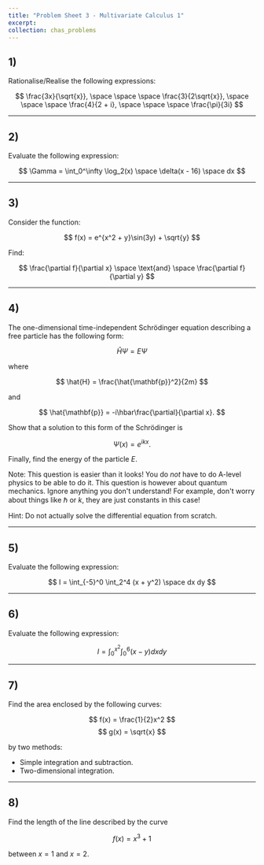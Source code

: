 ```yaml
---
title: "Problem Sheet 3 - Multivariate Calculus 1"
excerpt: 
collection: chas_problems
---
```


## 1)

Rationalise/Realise the following expressions:

$$
\frac{3x}{\sqrt{x}}, \space \space \space \frac{3}{2\sqrt{x}}, \space \space \space \frac{4}{2 + i}, \space \space \space \frac{\pi}{3i}
$$

---

## 2)

Evaluate the following expression:

$$
\Gamma = \int_0^\infty \log_2(x) \space \delta(x - 16) \space dx
$$

---

## 3)

Consider the function:

$$
f(x) = e^{x^2 + y}\sin(3y) + \sqrt{y}
$$

Find:

$$
\frac{\partial f}{\partial x} \space \text{and} \space \frac{\partial f}{\partial y}
$$

---

## 4)

The one-dimensional time-independent Schr$\text{\"o}$dinger equation describing a free particle has the following form:

$$
\hat{H}\Psi = E \Psi
$$

where

$$
\hat{H} = \frac{\hat{\mathbf{p}}^2}{2m}
$$

and 

$$
\hat{\mathbf{p}} = -i\hbar\frac{\partial}{\partial x}.
$$

Show that a solution to this form of the Schr$\text{\"o}$dinger is

$$
\Psi(x) = e^{ikx}.
$$

Finally, find the energy of the particle $E$.

Note: This question is easier than it looks! You do *not* have to do A-level physics to be able to do it. This question is however about quantum mechanics. Ignore anything you don't understand! For example, don't worry about things like $\hbar$ or $k$, they are just constants in this case!

Hint: Do not actually solve the differential equation from scratch.

---

## 5)

Evaluate the following expression:

$$
I = \int_{-5}^0 \int_2^4 (x + y^2) \space dx dy
$$

---

## 6)

Evaluate the following expression:

$$
I = \int_0^{x^2}\int_0^6 (x - y) dx dy
$$

---

## 7)

Find the area enclosed by the following curves:

$$
f(x) = \frac{1}{2}x^2
$$
$$
g(x) = \sqrt{x}
$$

by two methods:
- Simple integration and subtraction.
- Two-dimensional integration.

---

## 8)

Find the length of the line described by the curve

$$
f(x) = x^3 + 1
$$

between $x = 1$ and $x = 2$.


